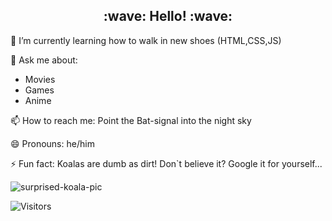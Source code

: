 <h2 align='center'>:wave: Hello! :wave:</h2>

<!--
**FelixJentsch/FelixJentsch** is a ✨ _special_ ✨ repository because its `README.md` (this file) appears on your GitHub profile. -->

🌱 I’m currently learning how to walk in new shoes (HTML,CSS,JS)

💬 Ask me about:
- Movies
- Games
- Anime

📫 How to reach me: Point the Bat-signal into the night sky

😄 Pronouns: he/him

⚡ Fun fact: Koalas are dumb as dirt! Don`t believe it? Google it for yourself...

![surprised-koala-pic](https://interesting-facts.com/wp-content/uploads/2019/04/Koala-Facts.jpg "surprised-koala")

![Visitors](https://api.visitorbadge.io/api/visitors?path=https%3A%2F%2Fgithub.com%2FFelixJentsch&label=Visitors&labelColor=%23697689&countColor=%23d9e3f0)
